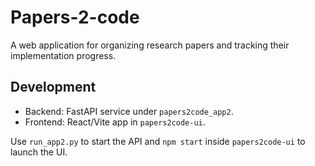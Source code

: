 # Papers-2-code

A web application for organizing research papers and tracking their implementation progress.

## Development

- Backend: FastAPI service under `papers2code_app2`.
- Frontend: React/Vite app in `papers2code-ui`.

Use `run_app2.py` to start the API and `npm start` inside `papers2code-ui` to launch the UI.
